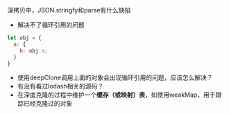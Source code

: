 深拷贝中，JSON.stringfy和parse有什么缺陷

- 解决不了循环引用的问题

```js
let obj = {
  a: {
	b: obj.a;
  }
}
```

- 使用deepClone调用上面的对象会出现循环引用的问题，应该怎么解决？
- 有没有看过lodash相关的源码？
- 在深度克隆的过程中维护一个**缓存（或映射）表**，如使用weakMap，用于跟踪已经克隆过的对象
